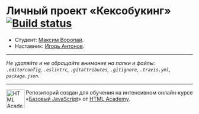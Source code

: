 # Личный проект «Кексобукинг» [![Build status][travis-image]][travis-url]

* Студент: [Максим Воропай](https://up.htmlacademy.ru/javascript/10/user/300063).
* Наставник: [Игорь Антонов](https://up.htmlacademy.ru/javascript/10/user/3162).

---

_Не удаляйте и не обращайте внимание на папки и файлы:_<br>
_`.editorconfig`, `.eslintrc`, `.gitattributes`, `.gitignore`, `.travis.yml`, `package.json`._

---

<a href="https://htmlacademy.ru/intensive/javascript"><img align="left" width="50" height="50" title="HTML Academy" src="https://up.htmlacademy.ru/static/img/intensive/javascript/logo-for-github.svg"></a>

Репозиторий создан для обучения на интенсивном онлайн‑курсе «[Базовый JavaScript](https://htmlacademy.ru/intensive/javascript)» от [HTML Academy](https://htmlacademy.ru).

[travis-image]: https://travis-ci.org/htmlacademy-javascript/300063-keksobooking.svg?branch=master
[travis-url]: https://travis-ci.org/htmlacademy-javascript/300063-keksobooking

